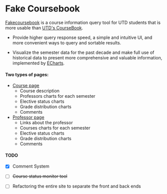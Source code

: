 # Fake Coursebook

[Fakecoursebook](https://fakecoursebook.info) is a course information query tool for UTD students that is more usable than [UTD's CourseBook](https://coursebook.utdallas.edu/).

* Provide higher query response speed, a simple and intuitive UI, and more convenient ways to query and sortable results.

* Visualize the semester data for the past decade and make full use of historical data to present more comprehensive and valuable information, implemented by [ECharts](https://echarts.apache.org/).



#### Two types of pages:

* [Course page](https://fakecoursebook.info/course/CS%205333)
  * Course description
  * Professors charts for each semester
  * Elective status charts
  * Grade distribution charts
  * Comments
* [Professor page](https://fakecoursebook.info/professor/Jorge%20Cobb)
  * Links about the professor
  * Courses charts for each semester
  * Elective status charts
  * Grade distribution charts
  * Comments



#### TODO

- [x] Comment System
- [ ] ~~Course status monitor tool~~
- [ ] Refactoring the entire site to separate the front and back ends

